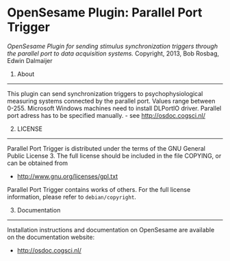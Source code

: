 OpenSesame Plugin: Parallel Port Trigger
==========

*OpenSesame Plugin for sending stimulus synchronization triggers through the parallel port to data acquisition systems.*
Copyright, 2013, Bob Rosbag, Edwin Dalmaijer

1. About
--------

This plugin can send synchronization triggers to psychophysiological measuring
systems connected by the parallel port. Values range between 0-255.
Microsoft Windows machines need to install DLPortIO driver. Parallel port adress
has to be specified manually. - see <http://osdoc.cogsci.nl/>

2. LICENSE
----------

Parallel Port Trigger is distributed under the terms of the GNU General Public License 3.
The full license should be included in the file COPYING, or can be obtained from

- <http://www.gnu.org/licenses/gpl.txt>

Parallel Port Trigger contains works of others. For the full license information, please
refer to `debian/copyright`.

3. Documentation
----------------

Installation instructions and documentation on OpenSesame are available on the documentation website:

- <http://osdoc.cogsci.nl/>
